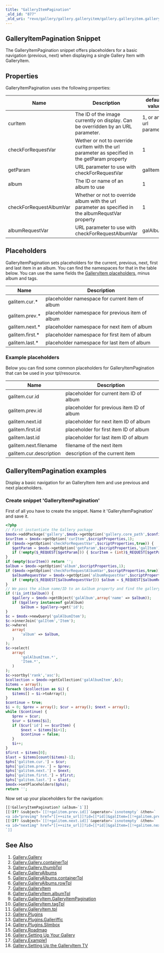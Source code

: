 ```yaml
---
title: "GalleryItemPagination"
_old_id: "877"
_old_uri: "revo/gallery/gallery.galleryitem/gallery.galleryitem.galleryitempagination"
---
```


## GalleryItemPagination Snippet

 The GalleryItemPagination snippet offers placeholders for a basic navigation (previous, next) when displaying a single Gallery Item with GalleryItem.

## Properties

 GalleryItemPagination uses the following properties:

 | Name                    | Description                                                                                         | default value          |
 | ----------------------- | --------------------------------------------------------------------------------------------------- | ---------------------- |
 | curItem                 | The ID of the image currently on display. Can be overridden by an URL parameter.                    | 1, or an url parameter |
 | checkForRequestVar      | Wether or not to override curItem with the url parameter as specified in the getParam property      | 1                      |
 | getParam                | URL parameter to use with checkForRequestVar                                                        | galItem                |
 | album                   | The ID or name of an album to use                                                                   | 1                      |
 | checkForRequestAlbumVar | Whether or not to override album with the url parameter as specified in the albumRequstVar property | 1                      |
 | albumRequestVar         | URL parameter to use with checkForRequestAlbumVar                                                   | galAlbum               |

## Placeholders

 GalleryItemPagination sets placeholders for the current, previous, next, first and last item in an album. You can find the namespaces for that in the table below. You can use the same fields the [GalleryItem placeholders](display/ADDON/Gallery.GalleryItem#Gallery.GalleryItem-DefaultPlaceholders), minus album and tags.

 | Name             | Description                                      |
 | ---------------- | ------------------------------------------------ |
 | galitem.cur.\*   | placeholder namespace for current item of album  |
 | galitem.prev.\*  | placeholder namespace for previous item of album |
 | galitem.next.\*  | placeholder namespace for next item of album     |
 | galitem.first.\* | placeholder namespace for first item of album    |
 | galitem.last.\*  | placeholder namespace for last item of album     |

### Example placeholders

 Below you can find some common placeholders for GalleryItemPagination that can be used in your tpl/resource.

 | Name                    | Description                               |
 | ----------------------- | ----------------------------------------- |
 | galitem.cur.id          | placeholder for current item ID of album  |
 | galitem.prev.id         | placeholder for previous item ID of album |
 | galitem.next.id         | placeholder for next item ID of album     |
 | galitem.first.id        | placeholder for first item ID of album    |
 | galitem.last.id         | placeholder for last item ID of album     |
 | galitem.next.filename   | filename of the next item                 |
 | galitem.cur.description | description of the current item           |

## GalleryItemPagination examples

 Display a basic navigation for an GalleryItem item and use previous and next placeholders.

### Create snippet 'GalleryItemPagination'

 First of all you have to create the snippet. Name it 'GalleryItemPagination' and save it.

 ``` php 
<?php
// First instantiate the Gallery package
$modx->addPackage('gallery',$modx->getOption('gallery.core_path',$config,$modx->getOption('core_path').'components/gallery/').'model/');
$curItem = $modx->getOption('curItem',$scriptProperties,1);
if ($modx->getOption('checkForRequestVar',$scriptProperties,true)) {
    $getParam = $modx->getOption('getParam',$scriptProperties,'galItem');
    if (!empty($_REQUEST[$getParam])) { $curItem = (int)$_REQUEST[$getParam]; }
}
if (empty($curItem)) return '';
$album = $modx->getOption('album',$scriptProperties,1);
if ($modx->getOption('checkForRequestAlbumVar',$scriptProperties,true)) {
    $albumRequestVar = $modx->getOption('albumRequestVar',$scriptProperties,'galAlbum');
    if (!empty($_REQUEST[$albumRequestVar])) $album = $_REQUEST[$albumRequestVar];
}
// We pass the album name/ID to an &album property and find the gallery object
if (!is_int($album)) {
    $gallery = $modx->getObject('galAlbum',array('name' => $album));
    if ($gallery instanceof galAlbum)
        $album = $gallery->get('id');
}
$c = $modx->newQuery('galAlbumItem');
$c->innerJoin('galItem','Item');
$c->where(
    array(
        'album' => $album,
    )
);
$c->select(
    array(
        'galAlbumItem.*',
        'Item.*',
    )
);
$c->sortby('rank','asc');
$collection = $modx->getCollection('galAlbumItem',$c);
$items = array();
foreach ($collection as $i) {
    $items[] = $i->toArray();
}
$continue = true;
$i = 0; $prev = array(); $cur = array(); $next = array();
while ($continue) {
    $prev = $cur;
    $cur = $items[$i];
    if ($cur['id'] == $curItem) {
        $next = $items[$i+1];
        $continue = false;
    }
    $i++;
}
$first = $items[0];
$last = $items[count($items)-1];
$phs['galitem.cur.'] = $cur;
$phs['galitem.prev.'] = $prev;
$phs['galitem.next.'] = $next;
$phs['galitem.first.'] = $first;
$phs['galitem.last.'] = $last;
$modx->setPlaceholders($phs);
return '';
```

 Now set up your placeholders for the navigation:

 ``` php 
[[!GalleryItemPagination? &album=`1`]]
[[!If? &subject=`[[!+galitem.prev.id]]`&operator=`isnotempty` &then=`
<a id="previmg" href="[[++site_url]]?id=[[*id]]&galItem=[[!+galitem.prev.id]]&galAlbum=1&galTag=">previous image</a>`]]
[[!If? &subject=`[[!+galitem.next.id]]`&operator=`isnotempty` &then=`
<a id="nextimg" href="[[++site_url]]?id=[[*id]]&galItem=[[!+galitem.next.id]]&galAlbum=1&galTag=">next image</a>`]]
`]]
```

## See Also

1. [Gallery.Gallery](extras/gallery/gallery.gallery)
  1. [Gallery.Gallery.containerTpl](extras/gallery/gallery.gallery/gallery.gallery.containertpl)
  2. [Gallery.Gallery.thumbTpl](extras/gallery/gallery.gallery/gallery.gallery.thumbtpl)
2. [Gallery.GalleryAlbums](extras/gallery/gallery.galleryalbums)
  1. [Gallery.GalleryAlbums.containerTpl](extras/gallery/gallery.galleryalbums/gallery.galleryalbums.containertpl)
  2. [Gallery.GalleryAlbums.rowTpl](extras/gallery/gallery.galleryalbums/gallery.galleryalbums.rowtpl)
3. [Gallery.GalleryItem](extras/gallery/gallery.galleryitem)
  1. [Gallery.GalleryItem.albumTpl](extras/gallery/gallery.galleryitem/gallery.galleryitem.albumtpl)
  2. [Gallery.GalleryItem.GalleryItemPagination](extras/gallery/gallery.galleryitem/gallery.galleryitem.galleryitempagination)
  3. [Gallery.GalleryItem.tagTpl](extras/gallery/gallery.galleryitem/gallery.galleryitem.tagtpl)
  4. [Gallery.GalleryItem.tpl](extras/gallery/gallery.galleryitem/gallery.galleryitem.tpl)
4. [Gallery.Plugins](extras/gallery/gallery.plugins)
  1. [Gallery.Plugins.Galleriffic](extras/gallery/gallery.plugins/gallery.plugins.galleriffic)
  2. [Gallery.Plugins.Slimbox](extras/gallery/gallery.plugins/gallery.plugins.slimbox)
5. [Gallery.Roadmap](extras/gallery/gallery.roadmap)
6. [Gallery.Setting Up Your Gallery](extras/gallery/gallery.setting-up-your-gallery)
7. [Gallery.Example1](extras/gallery/gallery.example1)
8. [Gallery.Setting Up the GalleryItem TV](extras/gallery/gallery.setting-up-the-galleryitem-tv)